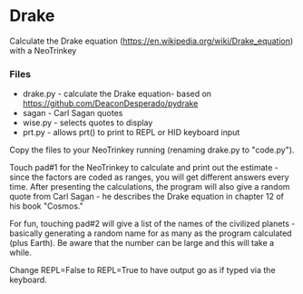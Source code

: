 # Drake
Calculate the Drake equation (https://en.wikipedia.org/wiki/Drake_equation) with a NeoTrinkey 

### Files
* drake.py - calculate the Drake equation- based on https://github.com/DeaconDesperado/pydrake
* sagan - Carl Sagan quotes
* wise.py - selects quotes to display
* prt.py - allows prt() to print to REPL or HID keyboard input

Copy the files to your NeoTrinkey running (renaming drake.py to "code.py").

Touch pad#1 for the NeoTrinkey to calculate and print out the estimate - since the factors are coded as ranges, you will get different answers every time. After presenting the calculations, the program will also give a random quote from Carl Sagan - he describes the Drake equation in chapter 12 of his book "Cosmos."

For fun, touching pad#2 will give a list of the names of the civilized planets - basically generating a random name for as many as the program calculated (plus Earth). Be aware that the number can be large and this will take a while.

Change REPL=False to REPL=True to have output go as if typed via the keyboard. 
